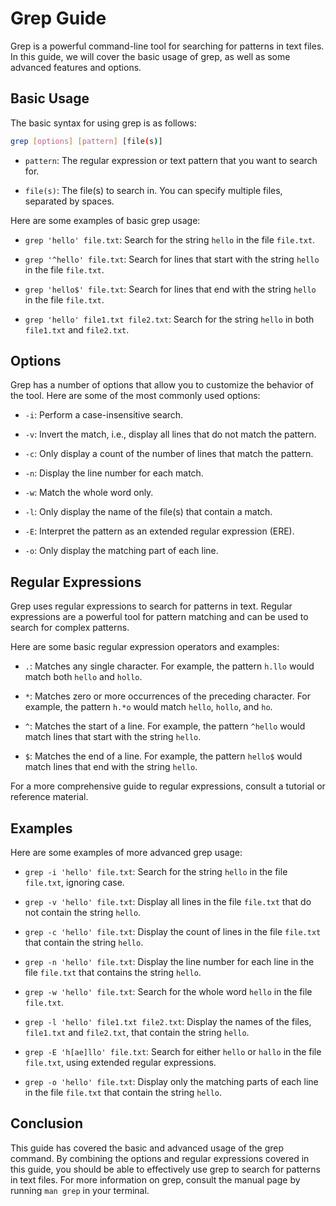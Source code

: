 # Grep Guide

Grep is a powerful command-line tool for searching for patterns in text files. In this guide, we will cover the basic usage of grep, as well as some advanced features and options.

## Basic Usage

The basic syntax for using grep is as follows:

```sh
grep [options] [pattern] [file(s)]
```

- `pattern`: The regular expression or text pattern that you want to search for.

- `file(s)`: The file(s) to search in. You can specify multiple files, separated by spaces.

Here are some examples of basic grep usage:

- `grep 'hello' file.txt`: Search for the string `hello` in the file `file.txt`.

- `grep '^hello' file.txt`: Search for lines that start with the string `hello` in the file `file.txt`.

- `grep 'hello$' file.txt`: Search for lines that end with the string `hello` in the file `file.txt`.

- `grep 'hello' file1.txt file2.txt`: Search for the string `hello` in both `file1.txt` and `file2.txt`.

## Options

Grep has a number of options that allow you to customize the behavior of the tool. Here are some of the most commonly used options:

- `-i`: Perform a case-insensitive search.

- `-v`: Invert the match, i.e., display all lines that do not match the pattern.

- `-c`: Only display a count of the number of lines that match the pattern.

- `-n`: Display the line number for each match.

- `-w`: Match the whole word only.

- `-l`: Only display the name of the file(s) that contain a match.

- `-E`: Interpret the pattern as an extended regular expression (ERE).

- `-o`: Only display the matching part of each line.

## Regular Expressions

Grep uses regular expressions to search for patterns in text. Regular expressions are a powerful tool for pattern matching and can be used to search for complex patterns.

Here are some basic regular expression operators and examples:

- `.`: Matches any single character. For example, the pattern `h.llo` would match both `hello` and `hollo`.

- `*`: Matches zero or more occurrences of the preceding character. For example, the pattern `h.*o` would match `hello`, `hollo`, and `ho`.

- `^`: Matches the start of a line. For example, the pattern `^hello` would match lines that start with the string `hello`.

- `$`: Matches the end of a line. For example, the pattern `hello$` would match lines that end with the string `hello`.

For a more comprehensive guide to regular expressions, consult a tutorial or reference material.

## Examples

Here are some examples of more advanced grep usage:

- `grep -i 'hello' file.txt`: Search for the string `hello` in the file `file.txt`, ignoring case.

- `grep -v 'hello' file.txt`: Display all lines in the file `file.txt` that do not contain the string `hello`.

- `grep -c 'hello' file.txt`: Display the count of lines in the file `file.txt` that contain the string `hello`.

- `grep -n 'hello' file.txt`: Display the line number for each line in the file `file.txt` that contains the string `hello`.

- `grep -w 'hello' file.txt`: Search for the whole word `hello` in the file `file.txt`.

- `grep -l 'hello' file1.txt file2.txt`: Display the names of the files, `file1.txt` and `file2.txt`, that contain the string `hello`.

- `grep -E 'h[ae]llo' file.txt`: Search for either `hello` or `hallo` in the file `file.txt`, using extended regular expressions.

- `grep -o 'hello' file.txt`: Display only the matching parts of each line in the file `file.txt` that contain the string `hello`.

## Conclusion

This guide has covered the basic and advanced usage of the grep command. By combining the options and regular expressions covered in this guide, you should be able to effectively use grep to search for patterns in text files. For more information on grep, consult the manual page by running `man grep` in your terminal.
